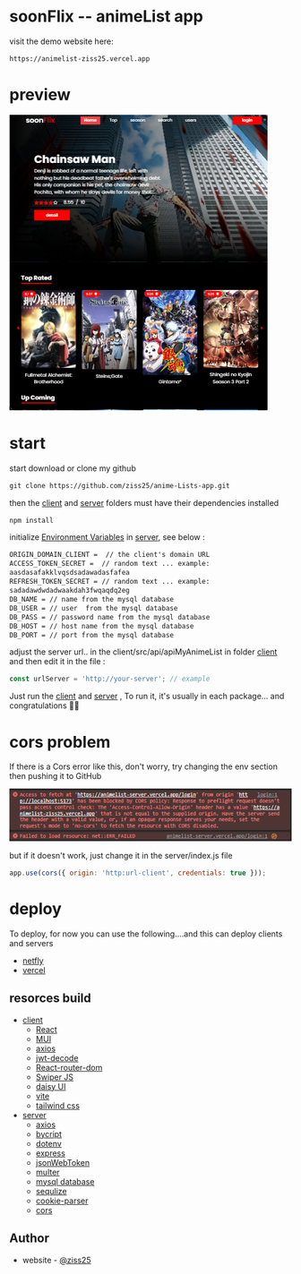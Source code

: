 # soonFlix -- animeList app

visit the demo website here:

```txt
https://animelist-ziss25.vercel.app
```

# preview

![Design preview for the animelist](./client/public/animelist.png)

# start

start download or clone my github

```txt
git clone https://github.com/ziss25/anime-Lists-app.git
```

then the [client](#) and [server](#) folders must have their dependencies installed

```txt
npm install
```

initialize [Environment Variables](#) in [server](#), see below :

```env
ORIGIN_DOMAIN_CLIENT =  // the client's domain URL
ACCESS_TOKEN_SECRET =  // random text ... example: aasdasafakklvqsdsadawadasfafea
REFRESH_TOKEN_SECRET = // random text ... example: sadadawdwdadwaakdah3fwqaqdq2eg
DB_NAME = // name from the mysql database
DB_USER = // user  from the mysql database
DB_PASS = // password name from the mysql database
DB_HOST = // host name from the mysql database
DB_PORT = // port from the mysql database

```

adjust the server url.. in the client/src/api/apiMyAnimeList in folder [client](#) and then edit it in the file :

```js
const urlServer = 'http://your-server'; // example
```

Just run the [client](#) and [server](#) , To run it, it's usually in each package... and congratulations 👋👋

# cors problem

If there is a Cors error like this, don't worry, try changing the env section then pushing it to GitHub

![Design preview for the animelist](./client/public/animelist-error-cors.png)

but if it doesn't work, just change it in the server/index.js file

```js
app.use(cors({ origin: 'http:url-client', credentials: true }));
```

# deploy

To deploy, for now you can use the following....and this can deploy clients and servers

- [netfly](#)
- [vercel](#)

## resorces build

- [client](#)
  - [React](#)
  - [MUI](#)
  - [axios](#)
  - [jwt-decode](#)
  - [React-router-dom](#)
  - [Swiper JS](#)
  - [daisy UI](#)
  - [vite](#)
  - [tailwind css](#)
- [server](#)
  - [axios](#)
  - [bycript](#)
  - [dotenv](#)
  - [express](#)
  - [jsonWebToken](#)
  - [multer](#)
  - [mysql database](#)
  - [sequlize](#)
  - [cookie-parser](#)
  - [cors](#)

## Author

- website - [@ziss25](https://ziss25.github.io)
